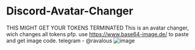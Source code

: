 # Discord-Avatar-Changer
 THIS MIGHT GET YOUR TOKENS TERMINATED 
This is an avatar changer, wich changes all tokens pfp.
use https://www.base64-image.de/ to paste and get image code.
telegram - @ravalous
![image](https://user-images.githubusercontent.com/38435107/151045634-e14c8850-4f62-4a66-9467-959b4c508e47.png)
